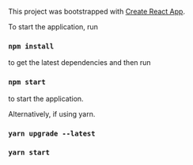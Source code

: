 This project was bootstrapped with [Create React App](https://github.com/facebookincubator/create-react-app).


To start the application, run 

### `npm install`

to get the latest dependencies and then run

### `npm start` 

to start the application.  

Alternatively, if using yarn.
### `yarn upgrade --latest`

### `yarn start`
